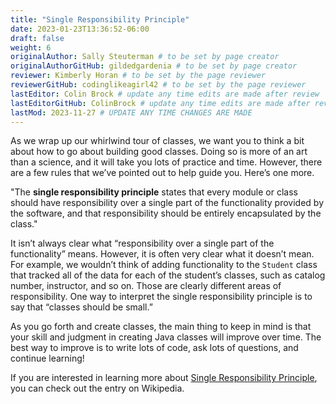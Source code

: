 ```yaml
---
title: "Single Responsibility Principle"
date: 2023-01-23T13:36:52-06:00
draft: false
weight: 6
originalAuthor: Sally Steuterman # to be set by page creator
originalAuthorGitHub: gildedgardenia # to be set by page creator
reviewer: Kimberly Horan # to be set by the page reviewer
reviewerGitHub: codinglikeagirl42 # to be set by the page reviewer
lastEditor: Colin Brock # update any time edits are made after review
lastEditorGitHub: ColinBrock # update any time edits are made after review
lastMod: 2023-11-27 # UPDATE ANY TIME CHANGES ARE MADE
---
```


As we wrap up our whirlwind tour of classes, we want you to think a bit about how to go about building good classes. Doing so is more of an art than a science, and it will take you lots of practice and time. However, there are a few rules that we’ve pointed out to help guide you. Here’s one more.

"The **single responsibility principle** states that every module or class should have responsibility over a single part of the functionality provided by the software, and that responsibility should be entirely encapsulated by the class."

It isn’t always clear what “responsibility over a single part of the functionality” means. However, it is often very clear what it doesn’t mean. For example, we wouldn’t think of adding functionality to the `Student` class that tracked all of the data for each of the student’s classes, such as catalog number, instructor, and so on. Those are clearly different areas of responsibility. One way to interpret the single responsibility principle is to say that “classes should be small.”

As you go forth and create classes, the main thing to keep in mind is that your skill and judgment in creating Java classes will improve over time. The best way to improve is to write lots of code, ask lots of questions, and continue learning!

If you are interested in learning more about [Single Responsibility Principle](https://en.wikipedia.org/wiki/Single_responsibility_principle), you can check out the entry on Wikipedia.

